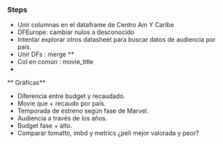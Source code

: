 ###  Steps

- Unir columnas en el dataframe de Centro Am Y Caribe
- DFEurope: cambiar nulos a desconocido
- Intentar explorar otros datasheet para buscar datos de audiencia por país.
- Unir DFs : merge ** 
- Col en común : movie_title
- 


** Gráficas** 

 - Diferencia entre budget y recaudado. 
 - Movie que + recaudo por país.
 - Temporada de estreno según fase de Marvel.
 - Audiencia a través de los años.
 - Budget fase + alto. 
 - Comparar tomatto, imbd y metrics ¿peli mejor valorada y peor? 

